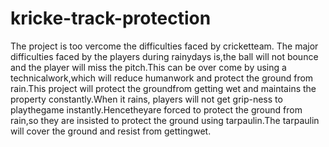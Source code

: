 # kricke-track-protection

 The  project is too vercome the difficulties faced by cricketteam.
The major difficulties faced by the players during rainydays is,the
ball will not bounce and the player will miss the pitch.This can be
over come by using a technicalwork,which will reduce humanwork and
protect the ground from rain.This project will protect the groundfrom
getting wet and maintains the property constantly.When it  rains,
players will not get grip-ness to playthegame instantly.Hencetheyare
forced to protect the ground from rain,so they are insisted to protect
the ground using tarpaulin.The tarpaulin will cover the ground and
resist from gettingwet.
